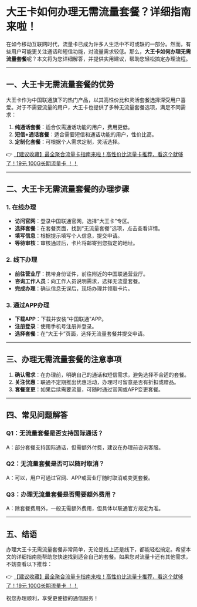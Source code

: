 # 大王卡如何办理无需流量套餐？详细指南来啦！

在如今移动互联网时代，流量卡已成为许多人生活中不可或缺的一部分。然而，有些用户可能更关注通话和短信功能，对流量需求较低。那么，**大王卡如何办理无需流量套餐**呢？本文将为您详细解答，并提供实用建议，帮助您轻松搞定办理流程。

---

## 一、大王卡无需流量套餐的优势

大王卡作为中国联通旗下的热门产品，以其高性价比和灵活套餐选择深受用户喜爱。对于不需要流量的用户，大王卡也提供了多种无流量套餐选项，满足不同需求：

1. **纯通话套餐**：适合仅需通话功能的用户，费用更低。
2. **短信+通话套餐**：适合需要短信和通话功能的用户，性价比高。
3. **定制化套餐**：可根据个人需求定制，灵活选择。

👉 [【建议收藏】最全聚合流量卡指南来啦！高性价比流量卡推荐，看这个就够了！19元 100G长期流量卡 ！！](https://bit.ly/Liuliangka)

---

## 二、大王卡无需流量套餐的办理步骤

### 1. 在线办理
- **访问官网**：登录中国联通官网，选择“大王卡”专区。
- **选择套餐**：在套餐页面，找到“无流量套餐”选项，点击查看详情。
- **填写信息**：根据提示填写个人信息，提交申请。
- **等待审核**：审核通过后，卡片将邮寄到您指定的地址。

### 2. 线下办理
- **前往营业厅**：携带身份证件，前往附近的中国联通营业厅。
- **咨询工作人员**：向工作人员说明需求，选择无流量套餐。
- **完成办理**：确认信息无误后，现场办理并领取卡片。

### 3. 通过APP办理
- **下载APP**：下载并安装“中国联通”APP。
- **注册登录**：使用手机号注册并登录。
- **选择套餐**：在“大王卡”页面，选择无流量套餐并提交申请。

---

## 三、办理无需流量套餐的注意事项

1. **确认需求**：在办理前，明确自己的通话和短信需求，避免选择不合适的套餐。
2. **关注优惠**：联通不定期推出优惠活动，办理时可留意是否有折扣或赠品。
3. **套餐变更**：如果后续需要流量，可随时通过官网或APP变更套餐。

---

## 四、常见问题解答

### Q1：无流量套餐是否支持国际通话？
A：部分套餐支持国际通话，但需额外付费，建议在办理前咨询客服。

### Q2：无流量套餐是否可以随时取消？
A：可以，用户可通过官网、APP或营业厅随时取消或变更套餐。

### Q3：办理无流量套餐是否需要额外费用？
A：除套餐费用外，一般无需额外费用，但具体以联通官方规定为准。

---

## 五、结语

办理大王卡无需流量套餐非常简单，无论是线上还是线下，都能轻松搞定。希望本文的详细指南能帮助您快速找到适合自己的套餐。如果您对流量卡还有其他需求，不妨查看以下推荐：

👉 [【建议收藏】最全聚合流量卡指南来啦！高性价比流量卡推荐，看这个就够了！19元 100G长期流量卡 ！！](https://bit.ly/Liuliangka)

祝您办理顺利，享受更便捷的通信服务！
